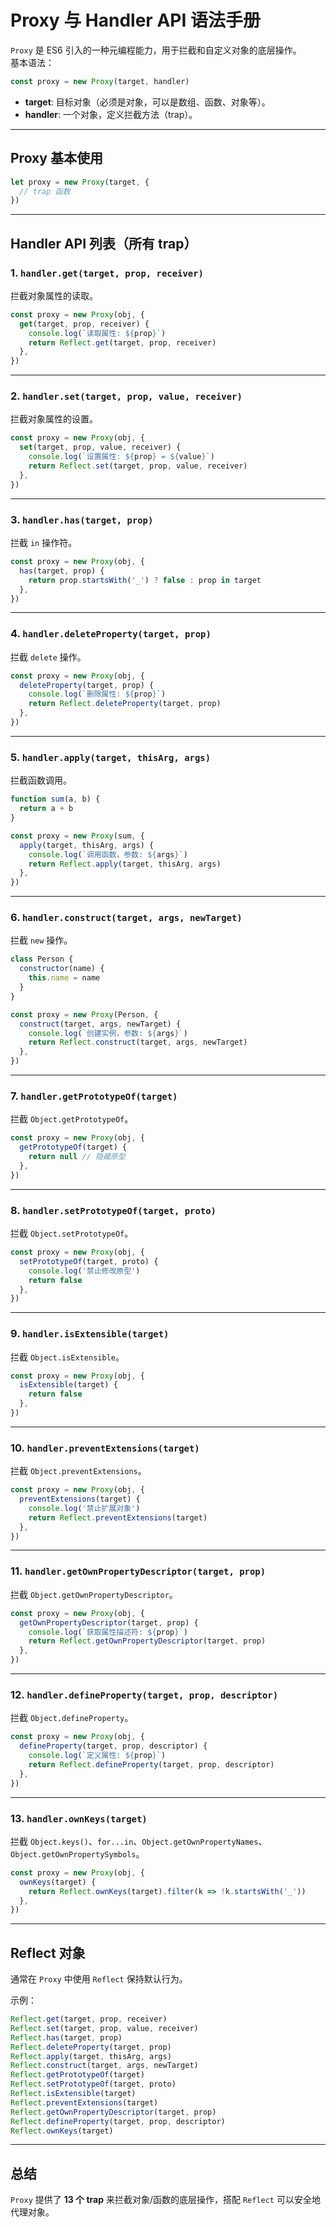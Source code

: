 # Proxy 与 Handler API 语法手册

`Proxy` 是 ES6 引入的一种元编程能力，用于拦截和自定义对象的底层操作。  
基本语法：

```js
const proxy = new Proxy(target, handler)
```

- **target**: 目标对象（必须是对象，可以是数组、函数、对象等）。
- **handler**: 一个对象，定义拦截方法（trap）。

---

## Proxy 基本使用

```js
let proxy = new Proxy(target, {
  // trap 函数
})
```

---

## Handler API 列表（所有 trap）

### 1. `handler.get(target, prop, receiver)`

拦截对象属性的读取。

```js
const proxy = new Proxy(obj, {
  get(target, prop, receiver) {
    console.log(`读取属性: ${prop}`)
    return Reflect.get(target, prop, receiver)
  },
})
```

---

### 2. `handler.set(target, prop, value, receiver)`

拦截对象属性的设置。

```js
const proxy = new Proxy(obj, {
  set(target, prop, value, receiver) {
    console.log(`设置属性: ${prop} = ${value}`)
    return Reflect.set(target, prop, value, receiver)
  },
})
```

---

### 3. `handler.has(target, prop)`

拦截 `in` 操作符。

```js
const proxy = new Proxy(obj, {
  has(target, prop) {
    return prop.startsWith('_') ? false : prop in target
  },
})
```

---

### 4. `handler.deleteProperty(target, prop)`

拦截 `delete` 操作。

```js
const proxy = new Proxy(obj, {
  deleteProperty(target, prop) {
    console.log(`删除属性: ${prop}`)
    return Reflect.deleteProperty(target, prop)
  },
})
```

---

### 5. `handler.apply(target, thisArg, args)`

拦截函数调用。

```js
function sum(a, b) {
  return a + b
}

const proxy = new Proxy(sum, {
  apply(target, thisArg, args) {
    console.log(`调用函数，参数: ${args}`)
    return Reflect.apply(target, thisArg, args)
  },
})
```

---

### 6. `handler.construct(target, args, newTarget)`

拦截 `new` 操作。

```js
class Person {
  constructor(name) {
    this.name = name
  }
}

const proxy = new Proxy(Person, {
  construct(target, args, newTarget) {
    console.log(`创建实例，参数: ${args}`)
    return Reflect.construct(target, args, newTarget)
  },
})
```

---

### 7. `handler.getPrototypeOf(target)`

拦截 `Object.getPrototypeOf`。

```js
const proxy = new Proxy(obj, {
  getPrototypeOf(target) {
    return null // 隐藏原型
  },
})
```

---

### 8. `handler.setPrototypeOf(target, proto)`

拦截 `Object.setPrototypeOf`。

```js
const proxy = new Proxy(obj, {
  setPrototypeOf(target, proto) {
    console.log('禁止修改原型')
    return false
  },
})
```

---

### 9. `handler.isExtensible(target)`

拦截 `Object.isExtensible`。

```js
const proxy = new Proxy(obj, {
  isExtensible(target) {
    return false
  },
})
```

---

### 10. `handler.preventExtensions(target)`

拦截 `Object.preventExtensions`。

```js
const proxy = new Proxy(obj, {
  preventExtensions(target) {
    console.log('禁止扩展对象')
    return Reflect.preventExtensions(target)
  },
})
```

---

### 11. `handler.getOwnPropertyDescriptor(target, prop)`

拦截 `Object.getOwnPropertyDescriptor`。

```js
const proxy = new Proxy(obj, {
  getOwnPropertyDescriptor(target, prop) {
    console.log(`获取属性描述符: ${prop}`)
    return Reflect.getOwnPropertyDescriptor(target, prop)
  },
})
```

---

### 12. `handler.defineProperty(target, prop, descriptor)`

拦截 `Object.defineProperty`。

```js
const proxy = new Proxy(obj, {
  defineProperty(target, prop, descriptor) {
    console.log(`定义属性: ${prop}`)
    return Reflect.defineProperty(target, prop, descriptor)
  },
})
```

---

### 13. `handler.ownKeys(target)`

拦截 `Object.keys()`、`for...in`、`Object.getOwnPropertyNames`、`Object.getOwnPropertySymbols`。

```js
const proxy = new Proxy(obj, {
  ownKeys(target) {
    return Reflect.ownKeys(target).filter(k => !k.startsWith('_'))
  },
})
```

---

## Reflect 对象

通常在 `Proxy` 中使用 `Reflect` 保持默认行为。

示例：

```js
Reflect.get(target, prop, receiver)
Reflect.set(target, prop, value, receiver)
Reflect.has(target, prop)
Reflect.deleteProperty(target, prop)
Reflect.apply(target, thisArg, args)
Reflect.construct(target, args, newTarget)
Reflect.getPrototypeOf(target)
Reflect.setPrototypeOf(target, proto)
Reflect.isExtensible(target)
Reflect.preventExtensions(target)
Reflect.getOwnPropertyDescriptor(target, prop)
Reflect.defineProperty(target, prop, descriptor)
Reflect.ownKeys(target)
```

---

## 总结

`Proxy` 提供了 **13 个 trap** 来拦截对象/函数的底层操作，搭配 `Reflect` 可以安全地代理对象。
